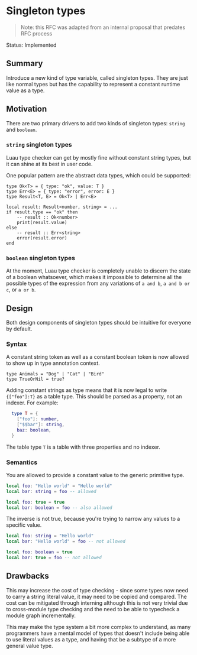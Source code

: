 # Singleton types

> Note: this RFC was adapted from an internal proposal that predates RFC process

Status: Implemented

## Summary

Introduce a new kind of type variable, called singleton types. They are just like normal types but has the capability to represent a constant runtime value as a type.

## Motivation

There are two primary drivers to add two kinds of singleton types: `string` and `boolean`.

### `string` singleton types

Luau type checker can get by mostly fine without constant string types, but it can shine at its best in user code.

One popular pattern are the abstract data types, which could be supported:

```
type Ok<T> = { type: "ok", value: T }
type Err<E> = { type: "error", error: E }
type Result<T, E> = Ok<T> | Err<E>

local result: Result<number, string> = ...
if result.type == "ok" then
    -- result :: Ok<number>
    print(result.value)
else
    -- result :: Err<string>
    error(result.error)
end
```

### `boolean` singleton types

At the moment, Luau type checker is completely unable to discern the state of a boolean whatsoever, which makes it impossible to determine all the possible types of the expression from any variations of `a and b`, `a and b or c`, or `a or b`.

## Design

Both design components of singleton types should be intuitive for everyone by default.

### Syntax

A constant string token as well as a constant boolean token is now allowed to show up in type annotation context.

```
type Animals = "Dog" | "Cat" | "Bird"
type TrueOrNil = true?
```

Adding constant strings as type means that it is now legal to write
`{["foo"]:T}` as a table type. This should be parsed as a property,
not an indexer. For example:
```lua
  type T = {
    ["foo"]: number,
    ["$$bar"]: string,
    baz: boolean,
  }
```
The table type `T` is a table with three properties and no indexer.

### Semantics

You are allowed to provide a constant value to the generic primitive type.

```lua
local foo: "Hello world" = "Hello world"
local bar: string = foo -- allowed

local foo: true = true
local bar: boolean = foo -- also allowed
```

The inverse is not true, because you're trying to narrow any values to a specific value.

```lua
local foo: string = "Hello world"
local bar: "Hello world" = foo -- not allowed

local foo: boolean = true
local bar: true = foo -- not allowed
```

## Drawbacks

This may increase the cost of type checking - since some types now need to carry a string literal value, it may need to be copied and compared. The cost can be mitigated through interning although this is not very trivial due to cross-module type checking and the need to be able to typecheck a module graph incrementally.

This may make the type system a bit more complex to understand, as many programmers have a mental model of types that doesn't include being able to use literal values as a type, and having that be a subtype of a more general value type.
